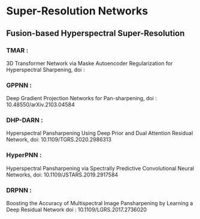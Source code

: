 # Super-Resolution Networks

## Fusion-based Hyperspectral Super-Resolution

### TMAR       : 
3D Transformer Network via Maske Autoencoder Regularization for Hyperspectral Sharpening, 
doi : 

### GPPNN : 
Deep Gradient Projection Networks for Pan-sharpening, 
doi : 10.48550/arXiv.2103.04584 

### DHP-DARN  :
Hyperspectral Pansharpening Using Deep Prior and Dual Attention Residual Network, 
doi: 10.1109/TGRS.2020.2986313 

### HyperPNN   : 
Hyperspectral Pansharpening via Spectrally Predictive Convolutional Neural Networks, 
doi: 10.1109/JSTARS.2019.2917584 

### DRPNN : 
Boosting the Accuracy of Multispectral Image Pansharpening by Learning a Deep Residual Network
doi : 10.1109/LGRS.2017.2736020 




